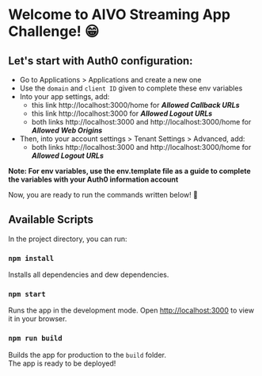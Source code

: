 # Welcome to AIVO Streaming App Challenge! 😁

## Let's start with Auth0 configuration:

- Go to Applications > Applications and create a new one
- Use the `domain` and `client ID` given to complete these env variables
- Into your app settings, add:
  - this link http://localhost:3000/home for ***Allowed Callback URLs***
  - this link http://localhost:3000 for ***Allowed Logout URLs***
  - both links http://localhost:3000 and http://localhost:3000/home for ***Allowed Web Origins***
- Then, into your account settings > Tenant Settings > Advanced, add:
  - both links http://localhost:3000 and http://localhost:3000/home for ***Allowed Logout URLs***

**Note: For env variables, use the env.template file as a guide to complete the variables with your Auth0 information account**

Now, you are ready to run the commands written below! 🚀

## Available Scripts

In the project directory, you can run:

### `npm install`

Installs all dependencies and dew dependencies.

### `npm start`

Runs the app in the development mode.
Open [http://localhost:3000](http://localhost:3000) to view it in your browser.

### `npm run build`

Builds the app for production to the `build` folder.\
The app is ready to be deployed!
